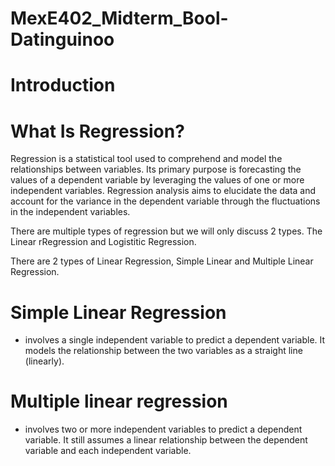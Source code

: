 # MexE402_Midterm_Bool-Datinguinoo

# Introduction

# What Is Regression?

Regression is a statistical tool used to comprehend and model the relationships between variables. Its primary purpose is forecasting the values of a dependent variable by leveraging the values of one or more independent variables. Regression analysis aims to elucidate the data and account for the variance in the dependent variable through the fluctuations in the independent variables.

There are multiple types of regression but we will only discuss 2 types. The Linear rRegression and Logistitic Regression.

There are 2 types of Linear Regression, Simple Linear and Multiple Linear Regression.

# Simple Linear Regression
- involves a single independent variable to predict a dependent variable. It models the relationship between the two variables as a straight line (linearly).

# Multiple linear regression 
- involves two or more independent variables to predict a dependent variable. It still assumes a linear relationship between the dependent variable and each independent variable.
